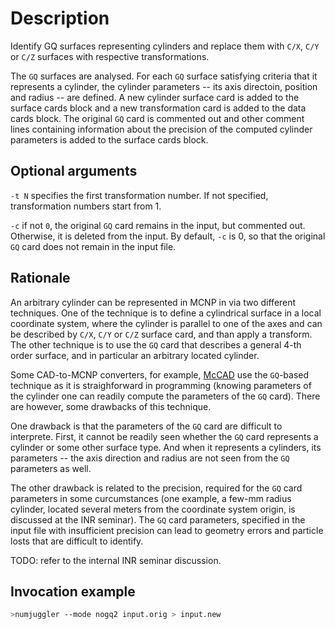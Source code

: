 # Description

Identify GQ surfaces representing cylinders and replace them with ``C/X``,
``C/Y`` or ``C/Z`` surfaces with respective transformations.

The ``GQ`` surfaces are analysed. For each ``GQ`` surface satisfying criteria that it
represents a cylinder, the cylinder parameters -- its axis directoin, position
and radius -- are defined. A new cylinder surface card is added to the
surface cards block and a new transformation card is added to the data cards
block. The original ``GQ`` card is commented out and other comment lines containing
information about the precision of the computed cylinder parameters is added to 
the surface cards block.   

## Optional arguments

``-t N`` specifies the first transformation number. If not specified,
transformation numbers start from 1.

``-c`` if not ``0``, the original ``GQ`` card remains in the input, but
commented out. Otherwise, it is deleted from the input. By default, ``-c`` is
0, so that the original ``GQ`` card does not remain in the input file. 


## Rationale

An arbitrary cylinder can be represented in MCNP in via two different
techniques. One of the technique is to define a cylindrical surface in a local
coordinate system, where the cylinder is parallel to one of the axes and can be
described by ``C/X``, ``C/Y`` or ``C/Z`` surface card, and than apply a
transform. The other technique is to use the ``GQ`` card that describes a
general 4-th order surface, and in particular an arbitrary located cylinder.

Some CAD-to-MCNP converters, for example,
[McCAD](https://github.com/inr-kit/mccad.git) use the ``GQ``-based technique as it is
straighforward in programming  (knowing parameters of the cylinder one can
readily compute the parameters of the ``GQ`` card). There are however, some
drawbacks of this technique. 

One drawback is that the parameters of the ``GQ`` card are difficult to
interprete. First, it cannot be readily seen whether the ``GQ`` card represents
a cylinder or some other surface type. And when it represents a cylinders, its
parameters -- the axis direction and radius are not seen from the ``GQ``
parameters as well. 

The other drawback is related to the precision, required for the ``GQ`` card
parameters in some curcumstances (one example, a few-mm radius cylinder,
located several meters from the coordinate system origin, is discussed at the
INR seminar).  The ``GQ`` card parameters, specified in the input file with
insufficient precision can lead to geometry errors and particle losts that are
difficult to identify.


TODO: refer to the internal INR seminar discussion.


## Invocation example

```bash
>numjuggler --mode nogq2 input.orig > input.new
```
